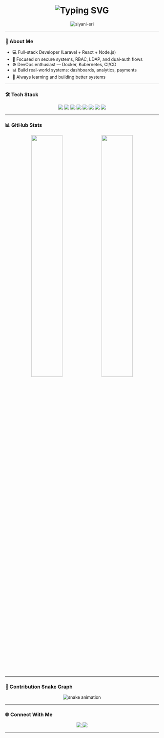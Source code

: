 <h1 align="center">
  <img src="https://readme-typing-svg.herokuapp.com?font=Fira+Code&size=26&duration=3000&pause=1000&color=FACC15&center=true&vCenter=true&width=435&lines=Hi+I'm+Siyani+%F0%9F%91%8B;Full-stack+Developer;Laravel+%7C+MERN+%7C+DevOps;Microservices+%7C+Secure+Apps+%7C+Dashboards" alt="Typing SVG" />
</h1>

<p align="center">
  <img src="https://komarev.com/ghpvc/?username=siyani-sri&label=Profile+Views&color=0e75b6&style=flat" alt="siyani-sri" />
</p>

---

### 💫 About Me
- 💻 Full-stack Developer (Laravel + React + Node.js)
- 🔐 Focused on secure systems, RBAC, LDAP, and dual-auth flows
- ⚙️ DevOps enthusiast — Docker, Kubernetes, CI/CD
- 📊 Build real-world systems: dashboards, analytics, payments
- 🚀 Always learning and building better systems

---

### 🛠 Tech Stack
<p align="center">
  <img src="https://img.shields.io/badge/Laravel-F72C1F?style=for-the-badge&logo=laravel&logoColor=white" />
  <img src="https://img.shields.io/badge/Livewire-4E56A6?style=for-the-badge&logo=laravel&logoColor=white" />
  <img src="https://img.shields.io/badge/React-20232A?style=for-the-badge&logo=react&logoColor=61DAFB" />
  <img src="https://img.shields.io/badge/Node.js-339933?style=for-the-badge&logo=nodedotjs&logoColor=white" />
  <img src="https://img.shields.io/badge/MongoDB-4DB33D?style=for-the-badge&logo=mongodb&logoColor=white" />
  <img src="https://img.shields.io/badge/MySQL-00758F?style=for-the-badge&logo=mysql&logoColor=white" />
  <img src="https://img.shields.io/badge/Docker-0db7ed?style=for-the-badge&logo=docker&logoColor=white" />
  <img src="https://img.shields.io/badge/Kubernetes-326CE5?style=for-the-badge&logo=kubernetes&logoColor=white" />
</p>

---

### 📊 GitHub Stats
<p align="center">
  <img src="https://github-readme-stats.vercel.app/api?username=siyani-sri&show_icons=true&theme=tokyonight" width="45%" />
  <img src="https://github-readme-streak-stats.herokuapp.com?user=siyani-sri&theme=tokyonight" width="45%" />
</p>

---

### 🐍 Contribution Snake Graph
<p align="center">
  <img src="https://raw.githubusercontent.com/siyani-sri/siyani-sri/output/github-contribution-grid-snake.svg" alt="snake animation" />
</p>

---

### 🌐 Connect With Me
<p align="center">
  <a href="mailto:siyanisrikanth@gmail.com">
    <img src="https://img.shields.io/badge/Email-D14836?style=for-the-badge&logo=gmail&logoColor=white" />
  </a>
  <a href="https://linkedin.com/in/annesiyani-srikanthan">
    <img src="https://img.shields.io/badge/LinkedIn-0077B5?style=for-the-badge&logo=linkedin&logoColor=white" />
  </a>
</p>

---

